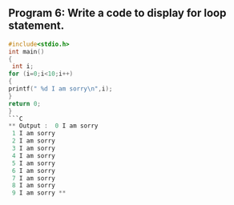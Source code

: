 ## Program 6: Write a code to display for loop statement.
```C
#include<stdio.h>
int main()
{
 int i;
for (i=0;i<10;i++)
{
printf(" %d I am sorry\n",i);
}
return 0;
}
```C
** Output :  0 I am sorry
 1 I am sorry
 2 I am sorry
 3 I am sorry
 4 I am sorry
 5 I am sorry
 6 I am sorry
 7 I am sorry
 8 I am sorry
 9 I am sorry **
